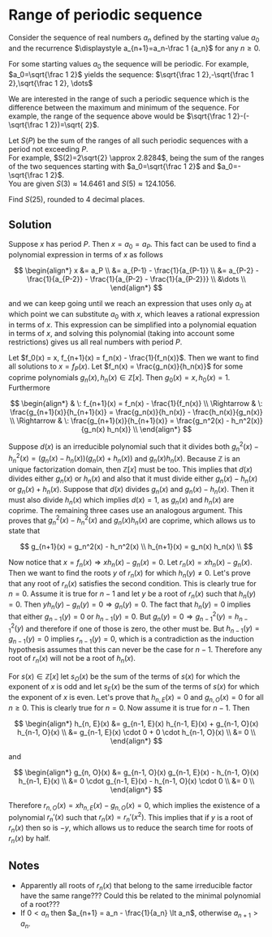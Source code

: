# Range of periodic sequence

Consider the sequence of real numbers $a_n$ defined by the starting value $a_0$ and the recurrence
$\displaystyle a_{n+1}=a_n-\frac 1 {a_n}$ for any $n  \ge 0$.

For some starting values $a_0$ the sequence will be periodic. For example, $a_0=\sqrt{\frac 1 2}$ yields the sequence:
$\sqrt{\frac 1 2},-\sqrt{\frac 1 2},\sqrt{\frac 1 2}, \dots$

We are interested in the range of such a periodic sequence which is the difference between the maximum and minimum of the sequence. For example, the range of the sequence above would be $\sqrt{\frac 1 2}-(-\sqrt{\frac 1 2})=\sqrt{ 2}$.

Let $S(P)$ be the sum of the ranges of all such periodic sequences with a period not exceeding $P$.<br />
For example, $S(2)=2\sqrt{2} \approx 2.8284$, being the sum of the ranges of the two sequences starting with $a_0=\sqrt{\frac 1 2}$ and $a_0=-\sqrt{\frac 1 2}$. <br />
You are given $S(3) \approx 14.6461$ and $S(5) \approx 124.1056$.

Find $S(25)$, rounded to 4 decimal places.

## Solution

Suppose $x$ has period $P$. Then $x = a_0 = a_P$. This fact can be used to find a polynomial expression in terms of $x$ as follows

$$
\begin{align*}
x
&= a_P \\
&= a_{P-1} - \frac{1}{a_{P-1}} \\
&= a_{P-2} - \frac{1}{a_{P-2}} - \frac{1}{a_{P-2} - \frac{1}{a_{P-2}}} \\
&\dots \\
\end{align*}
$$

and we can keep going until we reach an expression that uses only $a_0$ at which point we can substitute $a_0$ with $x$, which leaves a rational expression in terms of $x$. This expression can be simplified into a polynomial equation in terms of $x$, and solving this polynomial (taking into account some restrictions) gives us all real numbers with period $P$.

Let $f_0(x) = x, f_{n+1}(x) = f_n(x) - \frac{1}{f_n(x)}$. Then we want to find all solutions to $x = f_P(x)$. Let $f_n(x) = \frac{g_n(x)}{h_n(x)}$ for some coprime polynomials $g_n(x), h_n(x) \in \mathbb{Z}[x]$. Then $g_0(x) = x, h_0(x) = 1$. Furthermore

$$
\begin{align*}
& \: f_{n+1}(x) = f_n(x) - \frac{1}{f_n(x)} \\
\Rightarrow & \: \frac{g_{n+1}(x)}{h_{n+1}(x)} = \frac{g_n(x)}{h_n(x)} - \frac{h_n(x)}{g_n(x)} \\
\Rightarrow & \: \frac{g_{n+1}(x)}{h_{n+1}(x)} = \frac{g_n^2(x) - h_n^2(x)}{g_n(x) h_n(x)} \\
\end{align*}
$$

Suppose $d(x)$ is an irreducible polynomial such that it divides both $g_n^2(x) - h_n^2(x) = (g_n(x) - h_n(x)) (g_n(x) + h_n(x))$ and $g_n(x) h_n(x)$. Because $\mathbb{Z}$ is an unique factorization domain, then $\mathbb{Z}[x]$ must be too. This implies that $d(x)$ divides either $g_n(x)$ or $h_n(x)$ and also that it must divide either $g_n(x) - h_n(x)$ or $g_n(x) + h_n(x)$. Suppose that $d(x)$ divides $g_n(x)$ and $g_n(x) - h_n(x)$. Then it must also divide $h_n(x)$ which implies $d(x) = 1$, as $g_n(x)$ and $h_n(x)$ are coprime. The remaining three cases use an analogous argument. This proves that $g_n^2(x) - h_n^2(x)$ and $g_n(x) h_n(x)$ are coprime, which allows us to state that

$$
g_{n+1}(x) = g_n^2(x) - h_n^2(x) \\
h_{n+1}(x) = g_n(x) h_n(x) \\
$$

Now notice that $x = f_n(x) \Rightarrow  x h_n(x) - g_n(x) = 0$. Let $r_n(x) = x h_n(x) - g_n(x)$. Then we want to find the roots $y$ of $r_n(x)$ for which $h_n(y) \not= 0$. Let's prove that any root of $r_n(x)$ satisfies the second condition. This is clearly true for $n = 0$. Assume it is true for $n-1$ and let $y$ be a root of $r_n(x)$ such that $h_n(y) = 0$. Then $y h_n(y) - g_n(y) = 0 \Rightarrow g_n(y) = 0$. The fact that $h_n(y) = 0$ implies that either $g_{n-1}(y) = 0$ or $h_{n-1}(y) = 0$. But $g_n(y) = 0 \Rightarrow g_{n-1}^2(y) = h_{n-1}^2(y)$ and therefore if one of those is zero, the other must be. But $h_{n-1}(y) = g_{n-1}(y) = 0$ implies $r_{n-1}(y) = 0$, which is a contradiction as the induction hypothesis assumes that this can never be the case for $n-1$. Therefore any root of $r_n(x)$ will not be a root of $h_n(x)$.

For $s(x) \in \mathbb{Z}[x]$ let $s_O(x)$ be the sum of the terms of $s(x)$ for which the exponent of $x$ is odd and let $s_E(x)$ be the sum of the terms of $s(x)$ for which the exponent of $x$ is even. Let's prove that $h_{n, E}(x) = 0$ and $g_{n, O}(x) = 0$ for all $n \ge 0$. This is clearly true for $n = 0$. Now assume it is true for $n-1$. Then

$$
\begin{align*}
h_{n, E}(x)
&= g_{n-1, E}(x) h_{n-1, E}(x) + g_{n-1, O}(x) h_{n-1, O}(x) \\
&= g_{n-1, E}(x) \cdot 0 + 0 \cdot h_{n-1, O}(x) \\
&= 0 \\
\end{align*}
$$

and

$$
\begin{align*}
g_{n, O}(x)
&= g_{n-1, O}(x) g_{n-1, E}(x) - h_{n-1, O}(x) h_{n-1, E}(x) \\
&= 0 \cdot g_{n-1, E}(x) - h_{n-1, O}(x) \cdot 0 \\
&= 0 \\
\end{align*}
$$

Therefore $r_{n,O}(x) = x h_{n, E}(x) - g_{n, O}(x) = 0$, which implies the existence of a polynomial $r_n'(x)$ such that $r_n(x) = r_n'(x^2)$. This implies that if $y$ is a root of $r_n(x)$ then so is $-y$, which allows us to reduce the search time for roots of $r_n(x)$ by half.

## Notes

- Apparently all roots of $r_n(x)$ that belong to the same irreducible factor have the same range??? Could this be related to the minimal polynomial of a root???
- If $0 \lt a_n$ then $a_{n+1} = a_n - \frac{1}{a_n} \lt a_n$, otherwise $a_{n+1} \gt a_n$.